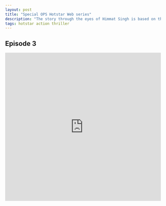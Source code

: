 ```yaml
---
layout: post
title: "Special OPS Hotstar Web series"
description: "The story through the eyes of Himmat Singh is based on the inspiration was taken from Nineteen Years of nationally significant events, several espionage missions were undertaken by India in the last two decades. "
tags: hotstar action thriller
---
```


## Episode 3

<div class="responsive-container">
<iframe src="https://drive.google.com/file/d/1ZYhWEYsbURpg2IMpwLokXN1skhjaR6NE/preview " frameborder="0" marginwidth="0" marginheight="0" scrolling="NO" width="100%" height="480" allowfullscreen></iframe>
<div style="width: 80px; height: 80px; position: absolute; opacity: 0; right: 0px; top: 0px;"> </div></div>
